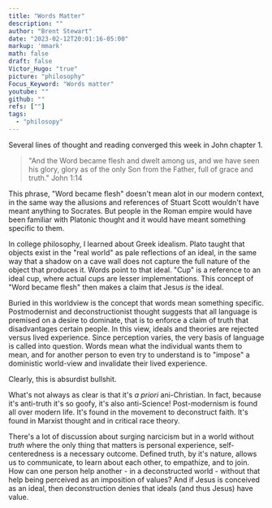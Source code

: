 ```yaml
---
title: "Words Matter"
description: ""
author: "Brent Stewart"
date: "2023-02-12T20:01:16-05:00"
markup: 'mmark'
math: false
draft: false
Victor_Hugo: "true"
picture: "philosophy"
Focus_Keyword: "Words matter"
youtube: ""
github: ""
refs: [""]
tags:
  - "philosopy"
---
```

Several lines of thought and reading converged this week in John chapter 1.

> "And the Word became flesh and dwelt among us, and we have seen his glory, glory as of the only Son from the Father, full of grace and truth."  John 1:14

This phrase, "Word became flesh" doesn't mean alot in our modern context, in the same way the allusions and references of Stuart Scott wouldn't have meant anything to Socrates.  But people in the Roman empire would have been familiar with Platonic thought and it would have meant something specific to them.

In college philosophy, I learned about Greek idealism.  Plato taught that objects exist in the "real world" as pale reflections of an ideal, in the same way that a shadow on a cave wall does not capture the full nature of the object that produces it.  Words point to that ideal.  "Cup" is a reference to an ideal cup, where actual cups are lesser implementations.  This concept of "Word became flesh" then makes a claim that Jesus _is_ the ideal.

Buried in this worldview is the concept that words mean something specific.  Postmodernist and deconstructionist thought suggests that all language is premised on a desire to dominate, that is to enforce a claim of truth that disadvantages certain people.  In this view, ideals and theories are rejected versus lived experience.  Since perception varies, the very basis of language is called into question.  Words mean what the individual wants them to mean, and for another person to even try to understand is to "impose" a doministic world-view and invalidate their lived experience.

Clearly, this is absurdist bullshit.

What's not always as clear is that it's _a priori_ ani-Christian.  In fact, because it's anti-truth it's so goofy, it's also anti-Science!  Post-modernism is found all over modern life.  It's found in the movement to deconstruct faith.  It's found in Marxist thought and in critical race theory.

There's a lot of discussion about surging narcicism but in a world without _truth_ where the only thing that matters is personal experience, self-centeredness is a necessary outcome.  Defined truth, by it's nature, allows us to communicate, to learn about each other, to empathize, and to join.  How can one person help another - in a deconstructed world - without that help being perceived as an imposition of values?  And if Jesus is conceived as an ideal, then deconstruction denies that ideals (and thus Jesus) have value.

